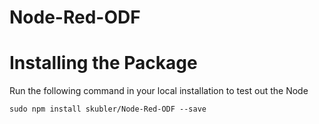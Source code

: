 # Node-Red-ODF

# Installing the Package

Run the following command in your local installation to test out the Node

```
sudo npm install skubler/Node-Red-ODF --save

```

